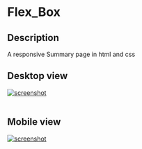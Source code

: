 # Flex_Box

## Description
A responsive Summary page in html and css 

## Desktop view

<a href="https://postimg.cc/LJ7byLbS" target="_blank"><img src="https://i.postimg.cc/Pqrn5MbC/Screenshot-from-2023-05-06-16-06-55.png" alt="screenshot"/></a><br/><br/>

## Mobile view

<a href="https://postimg.cc/xkvDP3hf" target="_blank"><img src="https://i.postimg.cc/7LcHwBN2/mobile-design.jpg" alt="screenshot"/></a><br/><br/>